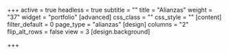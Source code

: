 +++
active = true
headless = true
subtitle = ""
title = "Alianzas"
weight = "37"
widget = "portfolio"
[advanced]
css_class = ""
css_style = ""
[content]
filter_default = 0
page_type = "alianzas"
[design]
columns = "2"
flip_alt_rows = false
view = 3
[design.background]

+++
